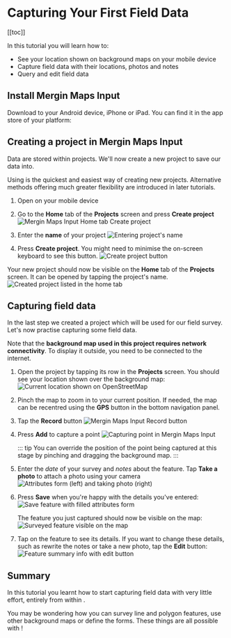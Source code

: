 # Capturing Your First Field Data

[[toc]]

In this tutorial you will learn how to:
* See your location shown on background maps on your mobile device
* Capture field data with their locations, photos and notes
* Query and edit field data

## Install Mergin Maps Input
Download <MobileAppName /> to your Android device, iPhone or iPad. You can find it in the app store of your platform:

<AppDownload></AppDownload>

## Creating a project in Mergin Maps Input
Data are stored within projects. We'll now create a new project to save our data into.

Using <MobileAppName /> is the quickest and easiest way of creating new projects. Alternative methods offering much greater flexibility are introduced in later tutorials.

1. Open <MobileAppName /> on your mobile device
2. Go to the **Home** tab of the **Projects** screen and press **Create project**
   ![Mergin Maps Input Home tab Create project](./merginmaps-mobile-home-tab-of-projects-screen.jpg "Mergin Maps Input Create project")

3. Enter the **name** of your project
   ![Entering project's name](./merginmaps-mobile-naming-new-project.jpg "Entering project's name")

4. Press **Create project**. You might need to minimise the on-screen keyboard to see this button.
   ![Create project button](./merginmaps-mobile-create-new-project.jpg "Create project button")
   
Your new project should now be visible on the **Home** tab of the **Projects** screen. It can be opened by tapping the project's name.
![Created project listed in the home tab](./merginmaps-mobile-new-project-listed.jpg "Created project listed in the home tab")


## Capturing field data
In the last step we created a project which will be used for our field survey. Let's now practise capturing some field data.

Note that the **background map used in this project requires network connectivity**. To display it outside, you need to be connected to the internet.

1. Open the project by tapping its row in the **Projects** screen. You should see your location shown over the background map:
   ![Current location shown on OpenStreetMap](./merginmaps-mobile-location-shown-on-osm.jpg "Current location shown on OpenStreetMap")

2. Pinch the map to zoom in to your current position. If needed, the map can be recentred using the **GPS** button in the bottom navigation panel.
   
3. Tap the **Record** button
   ![Mergin Maps Input Record button](./merginmaps-mobile-record.jpg "Mergin Maps Input Record button")

4. Press **Add** to capture a point
   ![Capturing point in Mergin Maps Input](./merginmaps-mobile-default-point-position.jpg "Capturing point in Mergin Maps Input")

   ::: tip
   You can override the position of the point being captured at this stage by pinching and dragging the background map.
   :::

5. Enter the *date* of your survey and *notes* about the feature. Tap **Take a photo** to attach a photo using your camera
   ![Attributes form (left) and taking photo (right)](./merginmaps-mobile-entering-attributes.jpg "Attributes form (left) and taking photo (right)")

6. Press **Save** when you're happy with the details you've entered:
   ![Save feature with filled attributes form](./merginmaps-mobile-save-feature.jpg "Save feature with filled attributes form")

   The feature you just captured should now be visible on the map:
   ![Surveyed feature visible on the map](./merginmaps-mobile-new-feature-on-map.jpg "Surveyed feature visible on the map")
   
7. Tap on the feature to see its details. If you want to change these details, such as rewrite the notes or take a new photo, tap the **Edit** button:
   ![Feature summary info with edit button](./merginmaps-mobile-feature-summary-info.jpg "Feature summary info with edit button")


## Summary
In this tutorial you learnt how to start capturing field data with very little effort, entirely from within <MobileAppName />. 

You may be wondering how you can survey line and polygon features, use other background maps or define the forms. These things are all possible with <MainPlatformNameLink />!

